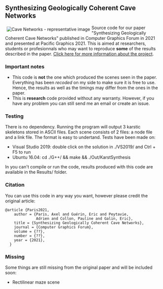 ## Synthesizing Geologically Coherent Cave Networks

<img src="https://aparis69.github.io/public_html/imgs/karsts_representative.jpg"
     alt="Cave Networks - representative image"
     style="float: left; margin: 5px;" />
	 
Source code for our paper "Synthesizing Geologically Coherent Cave Networks" published in Computer Graphics Forum in 2021 and presented at Pacific Graphics 2021. This is aimed at researchers, students or profesionnals who may want to reproduce **some** of the results described in the paper.
[Click here for more information about the project](https://aparis69.github.io/public_html/projects/paris2021_Karsts.html).

### Important notes
* This code is **not** the one which produced the scenes seen in the paper. Everything has been *recoded* on my side to make sure it is free to use. Hence, the results as well as the timings may differ from the ones in the paper.
* This is **research** code provided without any warranty. However, if you have any problem you can still send me an email or create an issue.

### Testing
There is no dependency. Running the program will output 3 karstic skeletons stored in ASCII files. Each scene consists of 2 files: a node file and a link file. The format is easy to undertand.
Tests have been made on:
* Visual Studio 2019: double click on the solution in ./VS2019/ and Ctrl + F5 to run
* Ubuntu 16.04: cd ./G++/ && make && ./Out/KarstSynthesis

In you can't compile or run the code, results produced with this code are available in the Results/ folder.

### Citation
You can use this code in any way you want, however please credit the original article:
```
@article {Paris2021,
    author = {Paris, Axel and Guérin, Eric and Peytavie,
              Adrien and Collon, Pauline and Galin, Eric},
    title = {Synthesizing Geologically Coherent Cave Networks},
    journal = {Computer Graphics Forum},
    volume = {??},
    number = {??},
    year = {2021},
  }
```	

### Missing
Some things are still missing from the original paper and will be included soon:
* Rectilinear maze scene